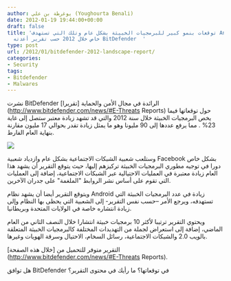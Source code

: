 ```yaml
---
author: يوغرطة بن علي (Youghourta Benali)
date: 2012-01-19 19:44:00+00:00
draft: false
title: 'توقعات بنمو كبير للبرمجيات الخبيثة بشكل عام وتلك التي تستهدف Android بشكل
  خاص خلال 2012 حسب تقرير أعدته BitDefender  '
type: post
url: /2012/01/bitdefender-2012-landscape-report/
categories:
- Security
tags:
- Bitdefender
- Malwares
---
```


نشرت BitDefender الرائدة في مجال الأمن والحماية [تقريرا](http://www.bitdefender.com/news/#E-Threats Reports) حول توقعاتها فيما يخص البرمجيات الخبيثة خلال سنة 2012 والتي قد تشهد زيادة معتبر ستصل إلى غاية 23% . مما يرفع عددها إلى 90 مليونا وهو ما يمثل زيادة تقدر بحوالي 17 مليون مقارنة بنهاية العام الفارط.




[![](https://www.it-scoop.com/wp-content/uploads/2012/01/Malwares.png)
](https://www.it-scoop.com/wp-content/uploads/2012/01/Malwares.png)




وستلعب شعبية الشبكات الاجتماعية بشكل عام وازدياد شعبية Facebook بشكل خاص دورا في توجيه مطوري البرمجيات الخبيثة تركيزهم إليها، حيث يتوقع التقرير أن يشهد هذا العام زيادة معتبرة في العمليات الاحتيالية عبر الشبكات الاجتماعية، إضافة إلى العمليات التي تقوم على أساس نشر الروابط "الملغمة" على جدران الآخرين.




ويتوقع التقرير أيضا أن يشهد نظام Android زيادة في عدد البرمجيات الخبيثة التي تستهدفه، ويرجع الأمر –حسب نفس التقرير- إلى الشعبية التي يحظى بها النظام وإلى زيادة انتشاره خاصة في الولايات المتحدة وبريطانيا.




ويحتوي التقرير ترتيبا لأكثر 10 برمجيات خبيثة انتشارا خلال النصف الثاني من العام الماضي، إضافة إلى استعراض لجملة من التهديدات المختلفة كالبرمجيات الخبيثة المتعلقة بالويب 2.0 والشبكات الاجتماعية، رسائل السخام، الاحتيال وسرقة الهويات وغيرها.




التقرير متوفر للتحميل من [خلال هذه الصفحة](http://www.bitdefender.com/news/#E-Threats Reports).




هل توافق BitDefender في توقعاتها؟ ما رأيك في محتوى التقرير؟
